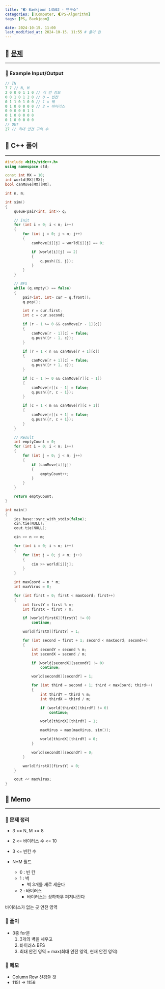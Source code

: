 ```yaml
---
title: "🌓 Baekjoon 14502 - 연구소"
categories: [💫Computer, 🌓PS-Algorithm]
tags: [PS, Baekjoon]

date: 2024-10-15. 11:00
last_modified_at: 2024-10-15. 11:55 # 풀이 완
---
```


## 💫 [문제](https://www.acmicpc.net/problem/14502)

---

### 🫧 Example Input/Output

```cpp
// IN
7 7 // N, M
2 0 0 0 1 1 0 // 각 칸 정보
0 0 1 0 1 2 0 // 0 = 빈칸
0 1 1 0 1 0 0 // 1 = 벽
0 1 0 0 0 0 0 // 2 = 바이러스
0 0 0 0 0 1 1
0 1 0 0 0 0 0
0 1 0 0 0 0 0
// OUT
27 // 최대 안전 구역 수
```

## 💫 C++ 풀이

---

```cpp
#include <bits/stdc++.h>
using namespace std;

const int MX = 10;
int world[MX][MX];
bool canMove[MX][MX];

int n, m;

int sim()
{
	queue<pair<int, int>> q;

	// Init
	for (int i = 0; i < n; i++)
	{
		for (int j = 0; j < m; j++)
		{
			canMove[i][j] = world[i][j] == 0;

			if (world[i][j] == 2)
			{
				q.push({i, j});
			}
		}
	}

	// BFS
	while (q.empty() == false)
	{
		pair<int, int> cur = q.front();
		q.pop();

		int r = cur.first;
		int c = cur.second;

		if (r - 1 >= 0 && canMove[r - 1][c])
		{
			canMove[r - 1][c] = false;
			q.push({r - 1, c});
		}

		if (r + 1 < n && canMove[r + 1][c])
		{
			canMove[r + 1][c] = false;
			q.push({r + 1, c});
		}

		if (c - 1 >= 0 && canMove[r][c - 1])
		{
			canMove[r][c - 1] = false;
			q.push({r, c - 1});
		}

		if (c + 1 < m && canMove[r][c + 1])
		{
			canMove[r][c + 1] = false;
			q.push({r, c + 1});
		}
	}

	// Result
	int emptyCount = 0;
	for (int i = 0; i < n; i++)
	{
		for (int j = 0; j < m; j++)
		{
			if (canMove[i][j])
			{
				emptyCount++;
			}
		}
	}

	return emptyCount;
}

int main()
{
	ios_base::sync_with_stdio(false);
	cin.tie(NULL);
	cout.tie(NULL);

	cin >> n >> m;

	for (int i = 0; i < n; i++)
	{
		for (int j = 0; j < m; j++)
		{
			cin >> world[i][j];
		}
	}

	int maxCoord = n * m;
	int maxVirus = 0;

	for (int first = 0; first < maxCoord; first++)
	{
		int firstY = first % m;
		int firstX = first / m;

		if (world[firstX][firstY] != 0)
			continue;

		world[firstX][firstY] = 1;

		for (int second = first + 1; second < maxCoord; second++)
		{
			int secondY = second % m;
			int secondX = second / m;

			if (world[secondX][secondY] != 0)
				continue;

			world[secondX][secondY] = 1;

			for (int third = second + 1; third < maxCoord; third++)
			{
				int thirdY = third % m;
				int thirdX = third / m;

				if (world[thirdX][thirdY] != 0)
					continue;

				world[thirdX][thirdY] = 1;

				maxVirus = max(maxVirus, sim());

				world[thirdX][thirdY] = 0;
			}

			world[secondX][secondY] = 0;
		}

		world[firstX][firstY] = 0;
	}

	cout << maxVirus;
}
```

## 💫 Memo

---

### 🫧 문제 정리

- 3 <= N, M <= 8
- 2 <= 바이러스 수 <= 10
- 3 <= 빈칸 수

- N*M 월드
  - 0 : 빈 칸
  - 1 : 벽
    - 벽 3개를 새로 세운다
  - 2 : 바이러스
    - 바이러스는 상하좌우 퍼져나간다

바이러스가 없는 곳 안전 영역  

### 🫧 풀이

- 3중 for문
  1. 3개의 벽을 세우고
  2. 바이러스 BFS
  3. 최대 안전 영역 = max(최대 안전 영역, 현재 안전 영역)

### 🫧 메모

- Column Row 신경쓸 것
- 1151 -> 1156
